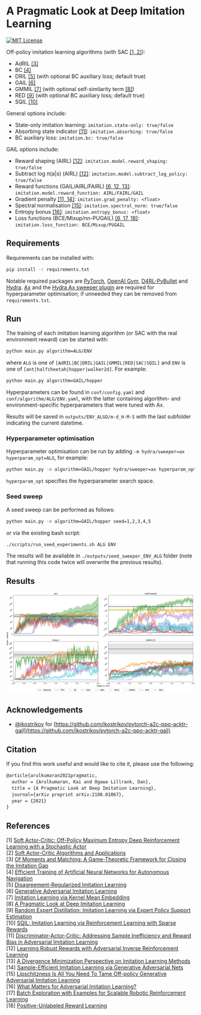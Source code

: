 # A Pragmatic Look at Deep Imitation Learning

[![MIT License](https://img.shields.io/badge/license-MIT-blue.svg)](LICENSE.md)

Off-policy imitation learning algorithms (with SAC [[1, 2]](#references)):

- AdRIL [[3]](#references)
- BC [[4]](#references)
- DRIL [[5]](#references) (with optional BC auxiliary loss; default true)
- GAIL [[6]](#references)
- GMMIL [[7]](#references) (with optional self-similarity term [[8]](#references))
- RED [[9]](#references) (with optional BC auxiliary loss; default true)
- SQIL [[10]](#references)

General options include:

- State-only imitation learning: `imitation.state-only: true/false`
- Absorbing state indicator [[11]](#references): `imitation.absorbing: true/false`
- BC auxiliary loss: `imitation.bc: true/false`

GAIL options include:

- Reward shaping (AIRL) [[12]](#references): `imitation.model.reward_shaping: true/false`
- Subtract log π(a|s) (AIRL) [[12]](#references): `imitation.model.subtract_log_policy: true/false`
- Reward functions (GAIL/AIRL/FAIRL) [[6, 12, 13]](#references): `imitation.model.reward_function: AIRL/FAIRL/GAIL`
- Gradient penalty [[11, 14]](#references): `imitation.grad_penalty: <float>`
- Spectral normalisation [[15]](#references): `imitation.spectral_norm: true/false`
- Entropy bonus [[16]](#references): `imitation.entropy_bonus: <float>`
- Loss functions (BCE/Mixup/nn-PUGAIL) [[6, 17, 18]](#references): `imitation.loss_function: BCE/Mixup/PUGAIL`

## Requirements

Requirements can be installed with:
```sh
pip install -r requirements.txt
```
Notable required packages are [PyTorch](https://pytorch.org/), [OpenAI Gym](https://gym.openai.com/), [D4RL-PyBullet](https://github.com/takuseno/d4rl-pybullet) and [Hydra](https://hydra.cc/). [Ax](https://ax.dev/) and the [Hydra Ax sweeper plugin](https://hydra.cc/docs/next/plugins/ax_sweeper/) are required for hyperparameter optimisation; if unneeded they can be removed from `requirements.txt`.

## Run

The training of each imitation learning algorithm (or SAC with the real environment reward) can be started with:
```sh
python main.py algorithm=ALG/ENV
```
where `ALG` is one of `[AdRIL|BC|DRIL|GAIL|GMMIL|RED|SAC|SQIL]` and `ENV` is one of `[ant|halfcheetah|hopper|walker2d]`. For example:
```sh
python main.py algorithm=GAIL/hopper
```

Hyperparameters can be found in `conf/config.yaml` and `conf/algorithm/ALG/ENV.yaml`, with the latter containing algorithm- and environment-specific hyperparameters that were tuned with Ax.

Results will be saved in `outputs/ENV_ALGO/m-d_H-M-S` with the last subfolder indicating the current datetime.

### Hyperparameter optimisation

Hyperparameter optimisation can be run by adding `-m hydra/sweeper=ax hyperparam_opt=ALG`, for example:
```sh
python main.py -m algorithm=GAIL/hopper hydra/sweeper=ax hyperparam_opt=GAIL
```
`hyperparam_opt` specifies the hyperparameter search space.

### Seed sweep

A seed sweep can be performed as follows:
```sh
python main.py -m algorithm=GAIL/hopper seed=1,2,3,4,5 
```
or via the existing bash script:
```sh
./scripts/run_seed_experiments.sh ALG ENV
```

The results will be available in `./outputs/seed_sweeper_ENV_ALG` folder (note that running this code twice will overwrite the previous results).

## Results

![PyBullet results](figures/pybullet.png) 

## Acknowledgements

- [@ikostrikov](https://github.com/ikostrikov) for [https://github.com/ikostrikov/pytorch-a2c-ppo-acktr-gail](https://github.com/ikostrikov/pytorch-a2c-ppo-acktr-gail)

## Citation

If you find this work useful and would like to cite it, please use the following:

```tex
@article{arulkumaran2021pragmatic,
  author = {Arulkumaran, Kai and Ogawa Lillrank, Dan},
  title = {A Pragmatic Look at Deep Imitation Learning},
  journal={arXiv preprint arXiv:2108.01867},
  year = {2021}
}
```

## References

[1] [Soft Actor-Critic: Off-Policy Maximum Entropy Deep Reinforcement Learning with a Stochastic Actor](https://arxiv.org/abs/1801.01290)  
[2] [Soft Actor-Critic Algorithms and Applications](https://arxiv.org/abs/1812.05905)  
[3] [Of Moments and Matching: A Game-Theoretic Framework for Closing the Imitation Gap](https://arxiv.org/abs/2103.03236)  
[4] [Efficient Training of Artificial Neural Networks for Autonomous Navigation](https://www.mitpressjournals.org/doi/abs/10.1162/neco.1991.3.1.88?journalCode=neco)  
[5] [Disagreement-Regularized Imitation Learning](https://openreview.net/forum?id=rkgbYyHtwB)  
[6] [Generative Adversarial Imitation Learning](https://arxiv.org/abs/1606.03476)  
[7] [Imitation Learning via Kernel Mean Embedding](https://www.aaai.org/ocs/index.php/AAAI/AAAI18/paper/viewPaper/16807)  
[8] [A Pragmatic Look at Deep Imitation Learning](https://arxiv.org/abs/2108.01867)  
[9] [Random Expert Distillation: Imitation Learning via Expert Policy Support Estimation](https://arxiv.org/abs/1905.06750)  
[10] [SQIL: Imitation Learning via Reinforcement Learning with Sparse Rewards](https://arxiv.org/abs/1905.11108)  
[11] [Discriminator-Actor-Critic: Addressing Sample Inefficiency and Reward Bias in Adversarial Imitation Learning](https://arxiv.org/abs/1809.02925)  
[12] [Learning Robust Rewards with Adversarial Inverse Reinforcement Learning](https://arxiv.org/abs/1710.11248)  
[13] [A Divergence Minimization Perspective on Imitation Learning Methods](https://arxiv.org/abs/1911.02256)  
[14] [Sample-Efficient Imitation Learning via Generative Adversarial Nets](https://arxiv.org/abs/1809.02064)  
[15] [Lipschitzness Is All You Need To Tame Off-policy Generative Adversarial Imitation Learning](https://arxiv.org/abs/2006.16785)  
[16] [What Matters for Adversarial Imitation Learning?](https://arxiv.org/abs/2106.00672)  
[17] [Batch Exploration with Examples for Scalable Robotic Reinforcement Learning](https://arxiv.org/abs/2010.11917)  
[18] [Positive-Unlabeled Reward Learning](https://arxiv.org/abs/1911.00459)  
